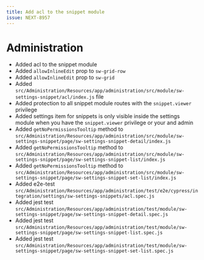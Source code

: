 ```yaml
---
title: Add acl to the snippet module
issue: NEXT-8957
---
```

# Administration
* Added acl to the snippet module
* Added `allowInlineEdit` prop to `sw-grid-row`
* Added `allowInlineEdit` prop to `sw-grid`
* Added `src/Administration/Resources/app/administration/src/module/sw-settings-snippet/acl/index.js` file
* Added protection to all snippet module routes with the `snippet.viewer` privilege
* Added settings item for snippets is only visible inside the settings module when you have the `snippet.viewer` privilege or your and admin
* Added `getNoPermissionsTooltip` method to `src/Administration/Resources/app/administration/src/module/sw-settings-snippet/page/sw-settings-snippet-detail/index.js`
* Added `getNoPermissionsTooltip` method to `src/Administration/Resources/app/administration/src/module/sw-settings-snippet/page/sw-settings-snippet-list/index.js`
* Added `getNoPermissionsTooltip` method to `src/Administration/Resources/app/administration/src/module/sw-settings-snippet/page/sw-settings-snippet-set-list/index.js`
* Added e2e-test `src/Administration/Resources/app/administration/test/e2e/cypress/integration/settings/sw-settings-snippets/acl.spec.js`
* Added jest test `src/Administration/Resources/app/administration/test/module/sw-settings-snippet/page/sw-settings-snippet-detail.spec.js`
* Added jest test `src/Administration/Resources/app/administration/test/module/sw-settings-snippet/page/sw-settings-snippet-list.spec.js`
* Added jest test `src/Administration/Resources/app/administration/test/module/sw-settings-snippet/page/sw-settings-snippet-set-list.spec.js`
